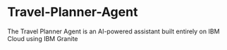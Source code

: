 # Travel-Planner-Agent
The Travel Planner Agent is an AI-powered assistant built entirely on IBM Cloud using IBM Granite
